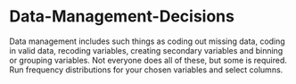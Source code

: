 # Data-Management-Decisions
Data management includes such things as coding out missing data, coding in valid data, recoding variables, creating secondary variables and binning or grouping variables. Not everyone does all of these, but some is required. Run frequency distributions for your chosen variables and select columns.

